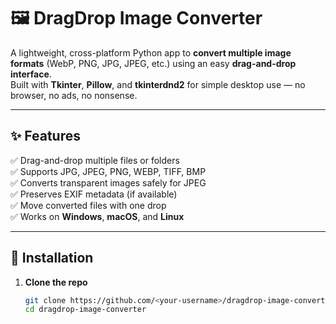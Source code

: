 # 🖼️ DragDrop Image Converter

A lightweight, cross-platform Python app to **convert multiple image formats** (WebP, PNG, JPG, JPEG, etc.) using an easy **drag-and-drop interface**.  
Built with **Tkinter**, **Pillow**, and **tkinterdnd2** for simple desktop use — no browser, no ads, no nonsense.

---

## ✨ Features

✅ Drag-and-drop multiple files or folders  
✅ Supports JPG, JPEG, PNG, WEBP, TIFF, BMP  
✅ Converts transparent images safely for JPEG  
✅ Preserves EXIF metadata (if available)  
✅ Move converted files with one drop  
✅ Works on **Windows**, **macOS**, and **Linux**

---

## 🧩 Installation

1. **Clone the repo**
   ```bash
   git clone https://github.com/<your-username>/dragdrop-image-converter.git
   cd dragdrop-image-converter

